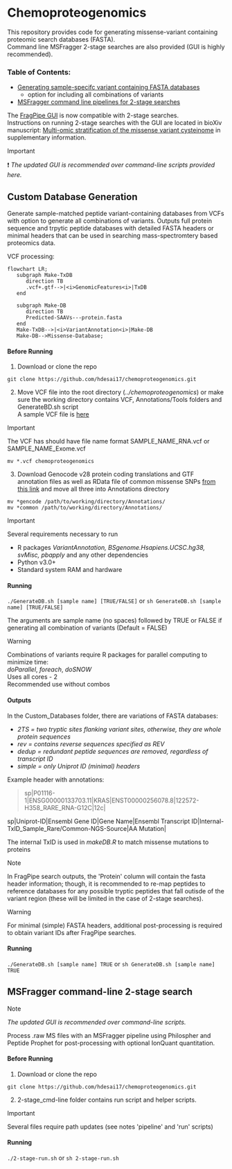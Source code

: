 # Chemoproteogenomics 
This repository provides code for generating missense-variant containing proteomic search databases (FASTA).  \
Command line MSFragger 2-stage searches are also provided (GUI is highly recommended).
### Table of Contents: 

- [Generating sample-specifc variant containing FASTA databases](https://github.com/hdesai17/chemoproteogenomics#custom-database-generation)
   - option for including all combinations of variants
- [MSFragger command line pipelines for 2-stage searches](https://github.com/hdesai17/chemoproteogenomics#msfragger-command-line-2-stage-search)

The [FragPipe GUI](https://github.com/Nesvilab/FragPipe) is now compatible with 2-stage searches. \
Instructions on running 2-stage searches with the GUI are located in bioXiv manuscript: [Multi-omic stratification of the missense variant cysteinome](https://doi.org/10.1101/2023.08.12.553095) in supplementary information.

>[!IMPORTANT]
>:exclamation:
>_The updated GUI is recommended over command-line scripts provided here._ 

## Custom Database Generation

Generate sample-matched peptide variant-containing databases from VCFs with option to generate all combinations of variants. Outputs full protein sequence and trpytic peptide databases with detailed FASTA headers or minimal headers that can be used in searching mass-spectromtery based proteomics data.

VCF processing:

```mermaid
flowchart LR;
   subgraph Make-TxDB
      direction TB
      .vcf+.gtf-->|<i>GenomicFeatures<i>|TxDB
   end
   
   subgraph Make-DB
      direction TB
      Predicted-SAAVs---protein.fasta
   end
   Make-TxDB-->|<i>VariantAnnotation<i>|Make-DB
   Make-DB-->Missense-Database;
```

#### Before Running
 1. Download or clone the repo

`git clone https://github.com/hdesai17/chemoproteogenomics.git`
   
 2. Move VCF file into the root directory (_../chemoproteogenomics_) or make sure the working directory contains VCF, Annotations/Tools folders and GenerateBD.sh script \
   A sample VCF file is [here](https://drive.google.com/drive/folders/1w1EaQC7q5uVudEMCGo-zREVJhK-YOC13?usp=sharing)

>[!IMPORTANT]
>The VCF has should have file name format SAMPLE_NAME_RNA.vcf or SAMPLE_NAME_Exome.vcf

`mv *.vcf chemoproteogenomics`
    
 3. Download Genocode v28 protein coding translations and GTF annotation files as well as RData file of common missense SNPs [from this link](https://drive.google.com/drive/folders/1w1EaQC7q5uVudEMCGo-zREVJhK-YOC13?usp=sharing) and move all three into Annotations directory 
    
`mv *gencode /path/to/working/directory/Annotations/` \
`mv *common /path/to/working/directory/Annotations/`

>[!IMPORTANT]
>Several requirements necessary to run
>- R packages _VariantAnnotation, BSgenome.Hsapiens.UCSC.hg38, svMisc, pbapply_ and any other dependencies
>- Python v3.0+
>- Standard system RAM and hardware

#### Running

`./GenerateDB.sh [sample name] [TRUE/FALSE]` or `sh GenerateDB.sh [sample name] [TRUE/FALSE]`

The arguments are sample name (no spaces) followed by TRUE or FALSE if generating all combination of variants (Default = FALSE)

>[!WARNING]
>Combinations of variants require R packages for parallel computing to minimize time: \
>_doParallel_, _foreach_, _doSNOW_ \
>Uses all cores - 2 \
>Recommended use without combos

#### Outputs

In the Custom_Databases folder, there are variations of FASTA databases:
- _2TS = two tryptic sites flanking variant sites, otherwise, they are whole protein sequences_
- _rev = contains reverse sequences specified as REV_
- _dedup = redundant peptide sequences are removed, regardless of transcript ID_
- _simple = only Uniprot ID (minimal) headers_

Example header with annotations: 
>sp|P01116-1|ENSG00000133703.11|KRAS|ENST00000256078.8|122572-H358_RARE_RNA-G12C|12c|

sp|Uniprot-ID|Ensembl Gene ID|Gene Name|Ensembl Transcript ID|Internal-TxID_Sample_Rare/Common-NGS-Source|AA Mutation|

The internal TxID is used in _makeDB.R_ to match missense mutations to proteins


>[!NOTE]
>In FragPipe search outputs, the 'Protein' column will contain the fasta header information; though, it is recommended to re-map peptides to reference databases for any possible tryptic peptides that fall outisde of the variant region (these will be limited in the case of 2-stage searches).

>[!WARNING]
>For minimal (simple) FASTA headers, additional post-processing is required to obtain variant IDs after FragPipe searches.


#### Running

`./GenerateDB.sh [sample name] TRUE` or `sh GenerateDB.sh [sample name] TRUE`

## MSFragger command-line 2-stage search
>[!NOTE]
>_The updated GUI is recommended over command-line scripts._ 

Process .raw MS files with an MSFragger pipeline using Philospher and Peptide Prophet for post-processing with optional IonQuant quantitation. 

#### Before Running

1. Download or clone the repo

  `git clone https://github.com/hdesai17/chemoproteogenomics.git`

2. 2-stage_cmd-line folder contains run script and helper scripts.
  
>[!IMPORTANT]
>Several files require path updates (see notes 'pipeline' and 'run' scripts)

#### Running
   
`./2-stage-run.sh` or `sh 2-stage-run.sh`
 


